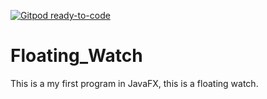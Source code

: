 [![Gitpod ready-to-code](https://img.shields.io/badge/Gitpod-ready--to--code-blue?logo=gitpod)](https://gitpod.io/#https://github.com/nmiz1987/Floating_Watch)

# Floating_Watch
This is a my first program in JavaFX, this is a floating watch.
